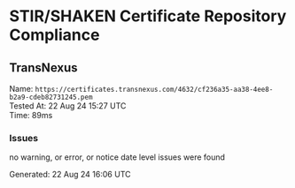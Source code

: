 # STIR/SHAKEN Certificate Repository Compliance

## TransNexus

Name: `https://certificates.transnexus.com/4632/cf236a35-aa38-4ee8-b2a9-cdeb82731245.pem`\
Tested At: 22 Aug 24 15:27 UTC\
Time: 89ms

### Issues

no warning, or error, or notice date level issues were found

Generated: 22 Aug 24 16:06 UTC